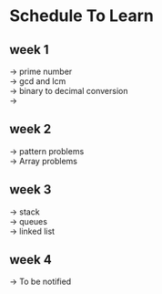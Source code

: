 # Schedule To Learn

## week 1
-> prime number<br>
-> gcd and lcm<br>
-> binary to decimal conversion<br>
-> 

## week 2
-> pattern problems<br>
-> Array problems<br>

## week 3
-> stack<br>
-> queues<br>
-> linked list<br>

## week 4
-> To be notified<br>
